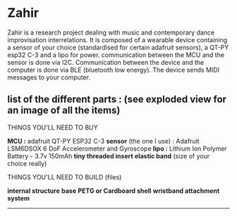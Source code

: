 # Zahir
Zahir is a research project dealing with music and contemporary dance improvisation interrelations. 
It is composed of a wearable device containing a sensor of your choice (standardised for certain adafruit sensors), a QT-PY esp32 C-3 and a lipo for power.
communication between the MCU and the sensor is done via I2C. Communication between the device and the computer is done via BLE (bluetooth low energy). The device sends MIDI messages to your computer.

list of the different parts : (see exploded view for an image of all the items)
---------------------------------------------
THINGS YOU'LL NEED TO BUY

**MCU :** adafruit QT-PY ESP32 C-3
**sensor** (the one I use) : Adafruit LSM6DSOX 6 DoF Accelerometer and Gyroscope
**lipo :** Lithium Ion Polymer Battery - 3.7v 150mAh
**tiny threaded insert**
**elastic band** (size of your choice really)

THINGS YOU'LL NEED TO BUILD (files)

**internal structure**
**base**
**PETG or Cardboard shell**
**wristband attachment system**

---------------------------------------------
